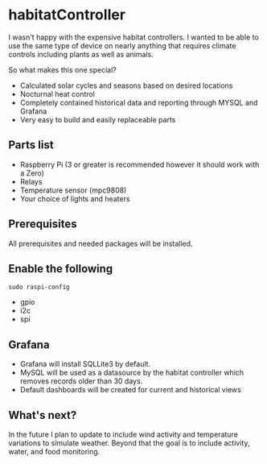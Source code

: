 # habitatController

I wasn't happy with the expensive habitat controllers. I wanted to be able to use the same type of device on nearly
anything that requires climate controls including plants as well as animals.

So what makes this one special?

- Calculated solar cycles and seasons based on desired locations
- Nocturnal heat control
- Completely contained historical data and reporting through MYSQL and Grafana
- Very easy to build and easily replaceable parts

## Parts list

- Raspberry Pi (3 or greater is recommended however it should work with a Zero)
- Relays
- Temperature sensor (mpc9808)
- Your choice of lights and heaters

## Prerequisites

All prerequisites and needed packages will be installed.

## Enable the following

    sudo raspi-config

- gpio
- i2c
- spi

## Grafana

- Grafana will install SQLLite3 by default.
- MySQL will be used as a datasource by the habitat controller which removes records older than 30 days.
- Default dashboards will be created for current and historical views

## What's next?

In the future I plan to update to include wind activity and temperature variations to simulate weather. Beyond that the
goal is to include activity, water, and food monitoring.